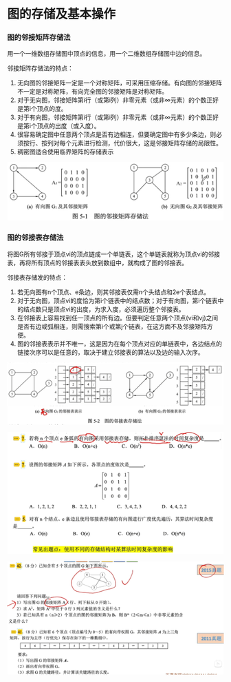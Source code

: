 # 图的存储及基本操作

### 图的邻接矩阵存储法

用一个一维数组存储图中顶点的信息，用一个二维数组存储图中边的信息。

邻接矩阵存储法的特点：

1. 无向图的邻接矩阵一定是一个对称矩阵，可采用压缩存储。有向图的邻接矩阵不一定是对称矩阵，有向完全图的邻接矩阵是对称矩阵。
2. 对于无向图，邻接矩阵第i行（或第i列）非零元素（或非∞元素）的个数正好是第i个顶点的度。
3. 对于有向图，邻接矩阵第i行（或第i列）非零元素（或非∞元素）的个数正好是第i个顶点的出度（或入度）。
4. 很容易确定图中任意两个顶点是否有边相连，但要确定图中有多少条边，则必须按行、按列对每个元素进行检测，代价很大，这是邻接矩阵存储的局限性。
5. 稠密图适合使用临界矩阵的存储表示

![](1.png)

### 图的邻接表存储法

将图G所有邻接于顶点vi的顶点链成一个单链表，这个单链表就称为顶点vi的邻接表，再将所有顶点的邻接表表头放到数组中，就构成了图的邻接表。

邻接表存储发的特点：

1. 若无向图有n个顶点、e条边，则其邻接表仅需n个头结点和2e个表结点。
2. 对于无向图，顶点vi的度恰为第i个链表中的结点数；对于有向图，第i个链表中的结点数只是顶点vi的出度，为求入度，必须遍历整个邻接表。
3. 在邻接表上容易找到任一顶点的所有边。但要判定任意两个顶点(vi和vj)之间是否有边或弧相连，则需搜索第i个或第j个链表，在这方面不及邻接矩阵方便。
4. 图的邻接表表示并不唯一，这是因为在每个顶点对应的单链表中，各边结点的链接次序可以是任意的，取决于建立邻接表的算法以及边的输入次序。

![](2.png)

![](3.png)

![](4.png)